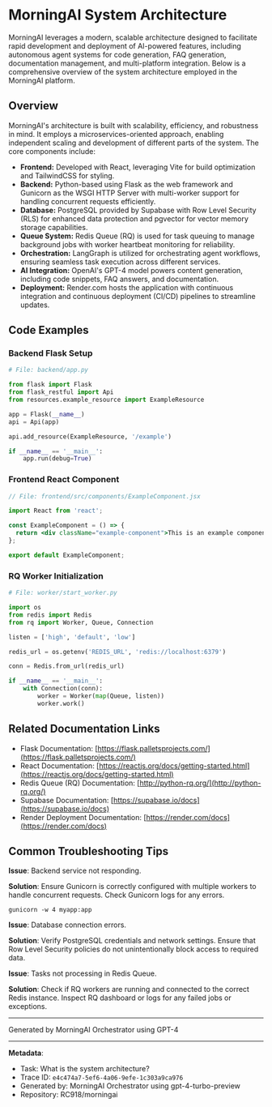 # MorningAI System Architecture

MorningAI leverages a modern, scalable architecture designed to facilitate rapid development and deployment of AI-powered features, including autonomous agent systems for code generation, FAQ generation, documentation management, and multi-platform integration. Below is a comprehensive overview of the system architecture employed in the MorningAI platform.

## Overview

MorningAI's architecture is built with scalability, efficiency, and robustness in mind. It employs a microservices-oriented approach, enabling independent scaling and development of different parts of the system. The core components include:

- **Frontend:** Developed with React, leveraging Vite for build optimization and TailwindCSS for styling.
- **Backend:** Python-based using Flask as the web framework and Gunicorn as the WSGI HTTP Server with multi-worker support for handling concurrent requests efficiently.
- **Database:** PostgreSQL provided by Supabase with Row Level Security (RLS) for enhanced data protection and pgvector for vector memory storage capabilities.
- **Queue System:** Redis Queue (RQ) is used for task queuing to manage background jobs with worker heartbeat monitoring for reliability.
- **Orchestration:** LangGraph is utilized for orchestrating agent workflows, ensuring seamless task execution across different services.
- **AI Integration:** OpenAI's GPT-4 model powers content generation, including code snippets, FAQ answers, and documentation.
- **Deployment:** Render.com hosts the application with continuous integration and continuous deployment (CI/CD) pipelines to streamline updates.

## Code Examples

### Backend Flask Setup

```python
# File: backend/app.py

from flask import Flask
from flask_restful import Api
from resources.example_resource import ExampleResource

app = Flask(__name__)
api = Api(app)

api.add_resource(ExampleResource, '/example')

if __name__ == '__main__':
    app.run(debug=True)
```

### Frontend React Component

```jsx
// File: frontend/src/components/ExampleComponent.jsx

import React from 'react';

const ExampleComponent = () => {
  return <div className="example-component">This is an example component</div>;
};

export default ExampleComponent;
```

### RQ Worker Initialization

```python
# File: worker/start_worker.py

import os
from redis import Redis
from rq import Worker, Queue, Connection

listen = ['high', 'default', 'low']

redis_url = os.getenv('REDIS_URL', 'redis://localhost:6379')

conn = Redis.from_url(redis_url)

if __name__ == '__main__':
    with Connection(conn):
        worker = Worker(map(Queue, listen))
        worker.work()
```

## Related Documentation Links

- Flask Documentation: [https://flask.palletsprojects.com/](https://flask.palletsprojects.com/)
- React Documentation: [https://reactjs.org/docs/getting-started.html](https://reactjs.org/docs/getting-started.html)
- Redis Queue (RQ) Documentation: [http://python-rq.org/](http://python-rq.org/)
- Supabase Documentation: [https://supabase.io/docs](https://supabase.io/docs)
- Render Deployment Documentation: [https://render.com/docs](https://render.com/docs)

## Common Troubleshooting Tips

**Issue**: Backend service not responding.

**Solution**: Ensure Gunicorn is correctly configured with multiple workers to handle concurrent requests. Check Gunicorn logs for any errors.

```shell
gunicorn -w 4 myapp:app
```

**Issue**: Database connection errors.

**Solution**: Verify PostgreSQL credentials and network settings. Ensure that Row Level Security policies do not unintentionally block access to required data.

**Issue**: Tasks not processing in Redis Queue.

**Solution**: Check if RQ workers are running and connected to the correct Redis instance. Inspect RQ dashboard or logs for any failed jobs or exceptions.

---
Generated by MorningAI Orchestrator using GPT-4

---

**Metadata**:
- Task: What is the system architecture?
- Trace ID: `e4c474a7-5ef6-4a06-9efe-1c303a9ca976`
- Generated by: MorningAI Orchestrator using gpt-4-turbo-preview
- Repository: RC918/morningai
